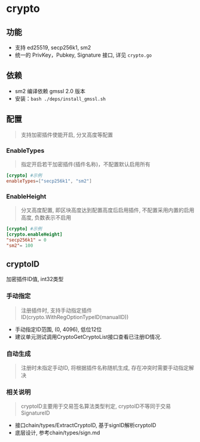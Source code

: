 # crypto

## 功能
* 支持 ed25519, secp256k1, sm2
* 统一的 PrivKey，Pubkey, Signature 接口, 详见 `crypto.go`

## 依赖
* sm2 编译依赖 gmssl 2.0 版本
* 安装：`bash ./deps/install_gmssl.sh`



## 配置
>支持加密插件使能开启, 分叉高度等配置

### EnableTypes
>指定开启若干加密插件(插件名称)，不配置默认启用所有
```toml
[crypto] #示例
enableTypes=["secp256k1", "sm2"]
```

### EnableHeight
> 分叉高度配置, 即区块高度达到配置高度后启用插件, 不配置采用内置的启用高度, 负数表示不启用
```toml
[crypto] #示例
[crypto.enableHeight]
"secp256k1" = 0
"sm2"= 100
``` 

## cryptoID
加密插件ID值, int32类型

### 手动指定

>注册插件时, 支持手动指定插件ID(crypto.WithRegOptionTypeID(manualID))

* 手动指定ID范围, (0, 4096), 低位12位 
* 建议单元测试调用CryptoGetCryptoList接口查看已注册ID情况.


### 自动生成
> 注册时未指定手动ID, 将根据插件名称随机生成, 存在冲突时需要手动指定解决


### 相关说明
> cryptoID主要用于交易签名算法类型判定, cryptoID不等同于交易SignatureID

* 接口chain/types/ExtractCryptoID, 基于signID解析cryptoID
* 底层设计, 参考chain/types/sign.md
